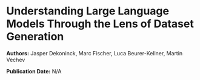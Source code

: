 # Understanding Large Language Models Through the Lens of Dataset Generation

**Authors:** Jasper Dekoninck, Marc Fischer, Luca Beurer-Kellner, Martin Vechev

**Publication Date:** N/A

